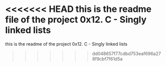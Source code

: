 <<<<<<< HEAD
this is the readme file of the project 0x12. C - Singly linked lists
=======
this is the readme of the project 0x12. C - Singly linked lists
>>>>>>> dd048657f77cdbd753eaf696a278f9cbf7f61d5a
